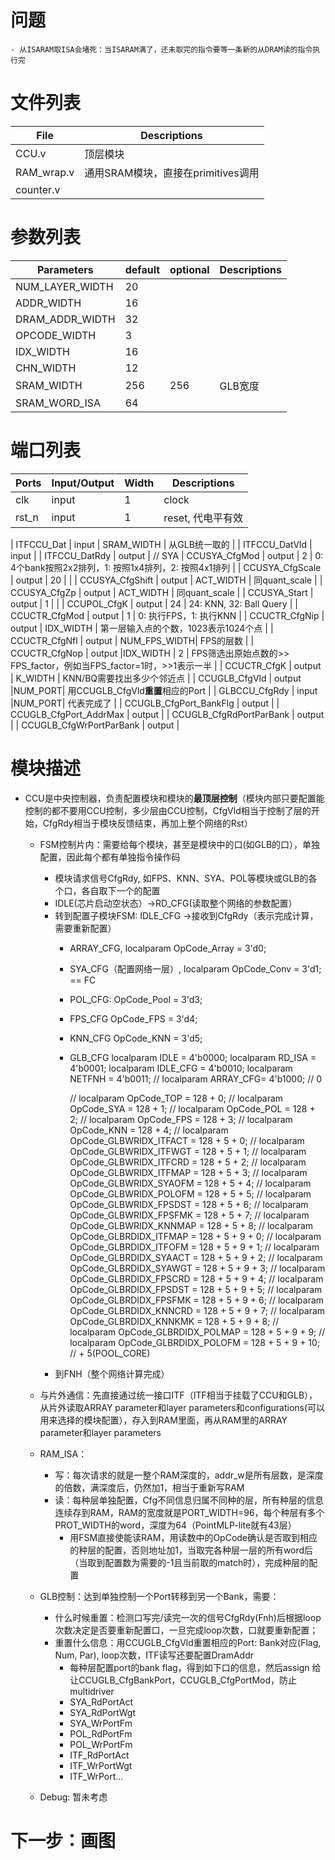 # 问题
    - 从ISARAM取ISA会堵死：当ISARAM满了，还未取完的指令要等一条新的从DRAM读的指令执行完
    
# 文件列表
| File | Descriptions |
| ---- | ---- |
| CCU.v | 顶层模块 |
| RAM_wrap.v | 通用SRAM模块，直接在primitives调用 |
| counter.v |

# 参数列表
| Parameters | default | optional | Descriptions |
| ---- | ---- | ---- | ---- |
| NUM_LAYER_WIDTH | 20 |  |  |
| ADDR_WIDTH | 16 |  |  |
| DRAM_ADDR_WIDTH | 32 |  |  |
| OPCODE_WIDTH | 3 | |  |
| IDX_WIDTH | 16 |   |  |
| CHN_WIDTH | 12 |   |  |
| SRAM_WIDTH | 256 | 256 | GLB宽度 |
| SRAM_WORD_ISA | 64 | 

# 端口列表
| Ports | Input/Output | Width | Descriptions |
| ---- | ---- | ---- | ---- |
| clk | input | 1 | clock |
| rst_n | input | 1 | reset, 代电平有效 |

| ITFCCU_Dat                | input | SRAM_WIDTH | 从GLB统一取的 |
| ITFCCU_DatVld             | input |
| ITFCCU_DatRdy             | output |
// SYA
| CCUSYA_CfgMod             | output | 2 | 0: 4个bank按照2x2排列，1: 按照1x4排列，2: 按照4x1排列 | 
| CCUSYA_CfgScale           | output | 20           |               |
| CCUSYA_CfgShift           | output | ACT_WIDTH    | 同quant_scale |
| CCUSYA_CfgZp              | output | ACT_WIDTH    | 同quant_scale |
| CCUSYA_Start              | output | 1            |               |
| CCUPOL_CfgK               | output | 24           | 24: KNN, 32: Ball Query |
| CCUCTR_CfgMod             | output | 1            | 0: 执行FPS，1: 执行KNN |
| CCUCTR_CfgNip             | output | IDX_WIDTH    | 第一层输入点的个数，1023表示1024个点 |
| CCUCTR_CfgNfl             | output | NUM_FPS_WIDTH| FPS的层数     |
| CCUCTR_CfgNop             | output |IDX_WIDTH     |  2            | FPS筛选出原始点数的>> FPS_factor，例如当FPS_factor=1时，>>1表示一半 |
| CCUCTR_CfgK               | output | K_WIDTH           | KNN/BQ需要找出多少个邻近点 |
| CCUGLB_CfgVld             | output |NUM_PORT| 用CCUGLB_CfgVld**重置**相应的Port |
| GLBCCU_CfgRdy             | input  |NUM_PORT| 代表完成了 |
| CCUGLB_CfgPort_BankFlg    | output |
| CCUGLB_CfgPort_AddrMax    | output |
| CCUGLB_CfgRdPortParBank   | output |
| CCUGLB_CfgWrPortParBank   | output |
<!-- | GLBCCU_Port_fnh           | input  |1
| CCUGLB_Port_rst           | output |1 -->

# 模块描述
- CCU是中央控制器，负责配置模块和模块的**最顶层控制**（模块内部只要配置能控制的都不要用CCU控制，多少层由CCU控制，CfgVld相当于控制了层的开始，CfgRdy相当于模块反馈结束，再加上整个网络的Rst）

    - FSM控制片内：需要给每个模块，甚至是模块中的口(如GLB的口），单独配置，因此每个都有单独指令操作码
        - 模块请求信号CfgRdy, 如FPS、KNN、SYA、POL等模块或GLB的各个口，各自取下一个的配置
        - IDLE(芯片启动空状态）->RD_CFG(读取整个网络的参数配置）
        - 转到配置子模块FSM: IDLE_CFG ->接收到CfgRdy（表示完成计算，需要重新配置）
            - ARRAY_CFG, localparam OpCode_Array = 3'd0;
            - SYA_CFG（配置网络一层）, localparam OpCode_Conv  = 3'd1; == FC
            - POL_CFG: OpCode_Pool  = 3'd3;
            - FPS_CFG OpCode_FPS   = 3'd4;
            - KNN_CFG OpCode_KNN   = 3'd5;
            - GLB_CFG
                localparam IDLE     = 4'b0000;
                localparam RD_ISA   = 4'b0001;
                localparam IDLE_CFG = 4'b0010;
                localparam NETFNH   = 4'b0011;
                // localparam ARRAY_CFG= 4'b1000; // 0

                // localparam OpCode_TOP             = 128 + 0;
                // localparam OpCode_SYA             = 128 + 1;
                // localparam OpCode_POL             = 128 + 2;
                // localparam OpCode_FPS             = 128 + 3;
                // localparam OpCode_KNN             = 128 + 4;
                // localparam OpCode_GLBWRIDX_ITFACT = 128 + 5 + 0;
                // localparam OpCode_GLBWRIDX_ITFWGT = 128 + 5 + 1;
                // localparam OpCode_GLBWRIDX_ITFCRD = 128 + 5 + 2;
                // localparam OpCode_GLBWRIDX_ITFMAP = 128 + 5 + 3;
                // localparam OpCode_GLBWRIDX_SYAOFM = 128 + 5 + 4;
                // localparam OpCode_GLBWRIDX_POLOFM = 128 + 5 + 5;
                // localparam OpCode_GLBWRIDX_FPSDST = 128 + 5 + 6;
                // localparam OpCode_GLBWRIDX_FPSFMK = 128 + 5 + 7;
                // localparam OpCode_GLBWRIDX_KNNMAP = 128 + 5 + 8;
                // localparam OpCode_GLBRDIDX_ITFMAP = 128 + 5 + 9 + 0;
                // localparam OpCode_GLBRDIDX_ITFOFM = 128 + 5 + 9 + 1;
                // localparam OpCode_GLBRDIDX_SYAACT = 128 + 5 + 9 + 2;
                // localparam OpCode_GLBRDIDX_SYAWGT = 128 + 5 + 9 + 3;
                // localparam OpCode_GLBRDIDX_FPSCRD = 128 + 5 + 9 + 4;
                // localparam OpCode_GLBRDIDX_FPSDST = 128 + 5 + 9 + 5;
                // localparam OpCode_GLBRDIDX_FPSFMK = 128 + 5 + 9 + 6;
                // localparam OpCode_GLBRDIDX_KNNCRD = 128 + 5 + 9 + 7;
                // localparam OpCode_GLBRDIDX_KNNKMK = 128 + 5 + 9 + 8;
                // localparam OpCode_GLBRDIDX_POLMAP = 128 + 5 + 9 + 9;
                // localparam OpCode_GLBRDIDX_POLOFM = 128 + 5 + 9 + 10; // + 5(POOL_CORE)
        - 到FNH（整个网络计算完成）

    - 与片外通信：先直接通过统一接口ITF（ITF相当于挂载了CCU和GLB），从片外读取ARRAY parameter和layer parameters和configurations(可以用来选择的模块配置），存入到RAM里面，再从RAM里的ARRAY parameter和layer parameters

    - RAM_ISA：
        - 写：每次请求的就是一整个RAM深度的，addr_w是所有层数，是深度的倍数，满深度后，仍然加1，相当于重新写RAM
        - 读：每种层单独配置，Cfg不同信息归属不同种的层，所有种层的信息连续存到RAM，RAM的宽度就是PORT_WIDTH=96，每个种层有多个PROT_WIDTH的word，深度为64（PointMLP-lite就有43层）
            - 用FSM直接使能读RAM，用读数中的OpCode确认是否取到相应的种层的配置，否则地址加1，当取完各种层一层的所有word后（当取到配置数为需要的-1且当前取的match时），完成种层的配置
    - GLB控制：达到单独控制一个Port转移到另一个Bank，需要：
        - 什么时候重置：检测口写完/读完一次的信号CfgRdy(Fnh)后根据loop次数决定是否要重新配置口，一旦完成loop次数，口就要重新配置；
        - 重置什么信息：用CCUGLB_CfgVld重置相应的Port: Bank对应(Flag, Num, Par), loop次数，ITF读写还要配置DramAddr
            - 每种层配置port的bank flag，得到如下口的信息，然后assign 给让CCUGLB_CfgBankPort，CCUGLB_CfgPortMod，防止multidriver
            - SYA_RdPortAct
            - SYA_RdPortWgt
            - SYA_WrPortFm
            - POL_RdPortFm
            - POL_WrPortFm
            - ITF_RdPortAct
            - ITF_WrPortWgt
            - ITF_WrPort...
    - Debug: 暂未考虑
# 下一步：画图



